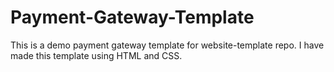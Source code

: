 # Payment-Gateway-Template

This is a demo payment gateway template for website-template repo.
I have made this template using HTML and CSS.
